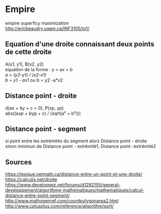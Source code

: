 # Empire
empire superficy maximization <br>
http://ericbeaudry.uqam.ca/INF3105/tp1/ <br>

## Equation d'une droite connaissant deux points de cette droite
A(x1, y1), B(x2, y2) <br>
equation de la forme : y = a*x + b <br>
a = (y2-y1) / (x2-x1) <br>
b = y1 - a*x1 ou b = y2 -a*x2 <br>

## Distance point - droite
d(ax + by + c = 0), P(xp, yp) <br>
abs((a*xp + b*yp + c) / (sqrt(a² + b²))) <br>

## Distance point - segment
si point entre les extrémités du segment alors Distance point - droite <br>
sinon minimun de Distance point - extrémité1, Distance point -extrémité2 <br>

## Sources
https://lexique.netmath.ca/distance-entre-un-point-et-une-droite/ <br>
https://calculis.net/droite <br>
https://www.developpez.net/forums/d1292155/general-developpement/algorithme-mathematiques/mathematiques/calcul-distance-entre-point-segment/ <br>
http://www.mathopenref.com/coordpolygonarea2.html <br>
http://www.cplusplus.com/reference/algorithm/sort/ <br>
